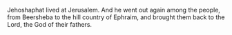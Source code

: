 Jehoshaphat lived at Jerusalem. And he went out again among the people, from Beersheba to the hill country of Ephraim, and brought them back to the Lord, the God of their fathers.
